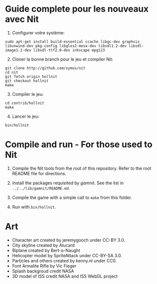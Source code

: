 # Guide complete pour les nouveaux avec Nit

1. Configurer votre système:

~~~
sudo apt-get install build-essential ccache libgc-dev graphviz libunwind-dev pkg-config libgles2-mesa-dev libsdl1.2-dev libsdl-image1.2-dev libsdl-ttf2.0-dev inkscape mpg123
~~~

2. Cloner la bonne branch pour le jeu et compiler Nit:
~~~
git clone http://github.com/xymus/nit
cd nit
git fetch origin hollnit
git checkout hollnit
make
~~~

3. Compiler le jeu:

~~~
cd contrib/hollnit
make
~~~

4. Lancer le jeu:

~~~
bin/hollnit
~~~

# Compile and run - For those used to Nit

1. Compile the Nit tools from the root of this repository.
   Refer to the root README file for directions.

2. Install the packages requisited by _gamnit_.
   See the list in `../../lib/gamnit/README.md`.

3. Compile the game with a simple call to `make` from this folder.

4. Run with `bin/hollnit`.

# Art

* Character art created by jeremygooch under CC-BY 3.0.
* City skyline created by Alucard
* Biplane created by Bert-o-Naught
* Helicopter model by SpriteAttack under CC-BY-SA 3.0.
* Particles and others created by kenny.nl under CC0.
* Font Armalite Rifle by Vic Fieger
* Splash backgroud credit NASA
* 3D model of ISS credit NASA and ISS WebGL project

